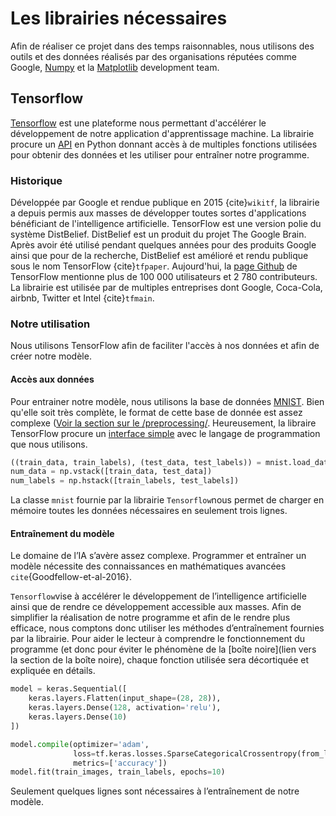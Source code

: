 # Les librairies nécessaires
Afin de réaliser ce projet dans des temps raisonnables, nous utilisons des
outils et des données réalisés par des organisations réputées comme Google,
[Numpy](https://numpy.org/) et la [Matplotlib](https://matplotlib.org/) development team.

## Tensorflow
[Tensorflow](tensorflow.org) est une plateforme nous permettant d'accélérer
le développement de notre application d'apprentissage machine. La librairie
procure un [API](https://en.wikipedia.org/wiki/API) en Python donnant accès
à de multiples fonctions utilisées pour obtenir des données et les utiliser
pour entraîner notre programme.

### Historique
Développée par Google et rendue publique en 2015 {cite}`wikitf`, la librairie
a depuis permis aux masses de développer toutes sortes d'applications
bénéficiant de l'intelligence artificielle. TensorFlow est une version polie
du système DistBelief. DistBelief est un produit du projet The Google Brain.
Après avoir été utilisé pendant quelques années pour des produits Google ainsi
que pour de la recherche, DistBelief est amélioré et rendu publique sous le
nom TensorFlow {cite}`tfpaper`. Aujourd'hui, la
[page Github](https://github.com/tensorflow/tensorflow) de TensorFlow mentionne
plus de 100 000 utilisateurs et 2 780 contributeurs. La librairie est utilisée
par de multiples entreprises dont Google, Coca-Cola, airbnb, Twitter et Intel
{cite}`tfmain`.

### Notre utilisation
Nous utilisons TensorFlow afin de faciliter l'accès à nos données et afin
de créer notre modèle.

#### Accès aux données
Pour entrainer notre modèle, nous utilisons la base de données
[MNIST](http://yann.lecun.com/exdb/mnist/). Bien qu'elle soit très complète,
le format de cette base de donnée est assez complexe
([Voir la section sur le /preprocessing/](./preprocessing.ipynb). Heureusement,
la libraire TensorFlow procure un
[interface simple](https://www.tensorflow.org/api_docs/python/tf/keras/datasets/mnist/load_data)
avec le langage de programmation que nous utilisons.

```python
((train_data, train_labels), (test_data, test_labels)) = mnist.load_data()
num_data = np.vstack([train_data, test_data])
num_labels = np.hstack([train_labels, test_labels])
```
La classe `mnist` fournie par la librairie `Tensorflow`nous permet de charger en mémoire toutes les données nécessaires en seulement trois lignes.

#### Entraînement du modèle
Le domaine de l’IA s’avère assez complexe. Programmer et entraîner un modèle nécessite des connaissances en mathématiques avancées `cite`{Goodfellow-et-al-2016}.

`Tensorflow`vise à accélérer le développement de l’intelligence artificielle ainsi que de rendre ce développement accessible aux masses. Afin de simplifier la réalisation de notre programme et afin de le rendre plus efficace, nous comptons donc utiliser les méthodes d’entraînement fournies par la librairie. Pour aider le lecteur à comprendre le fonctionnement du programme (et donc pour éviter le phénomène de la [boîte noire](lien vers la section de la boîte noire), chaque fonction utilisée sera décortiquée et expliquée en détails.
```python
model = keras.Sequential([
    keras.layers.Flatten(input_shape=(28, 28)),
    keras.layers.Dense(128, activation='relu'),
    keras.layers.Dense(10)
])

model.compile(optimizer='adam',
              loss=tf.keras.losses.SparseCategoricalCrossentropy(from_logits=True),
              metrics=['accuracy'])
model.fit(train_images, train_labels, epochs=10)
```
Seulement quelques lignes sont nécessaires à l’entraînement de notre modèle.